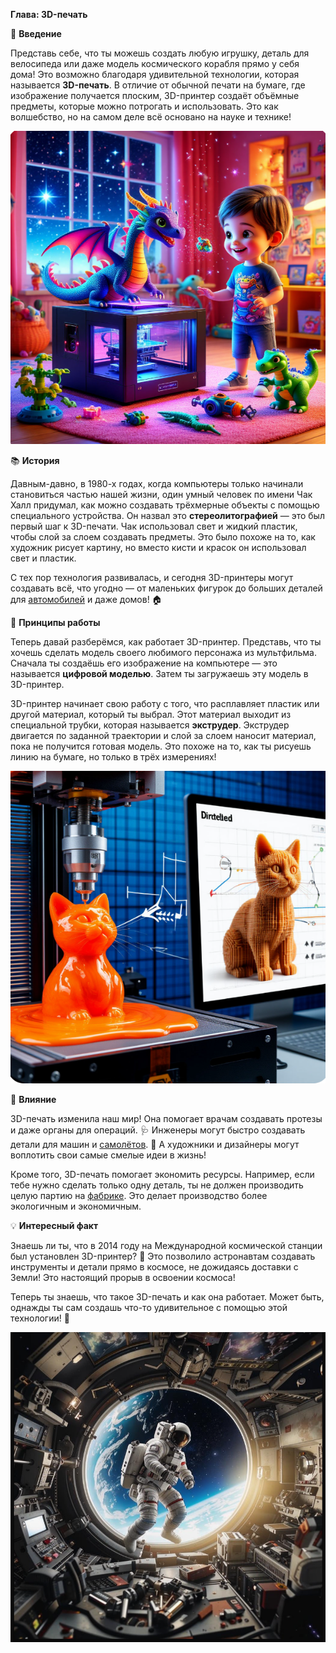 **Глава: 3D-печать**

🔧 **Введение**

Представь себе, что ты можешь создать любую игрушку, деталь для велосипеда или даже модель космического корабля прямо у себя дома! Это возможно благодаря удивительной технологии, которая называется **3D-печать**. В отличие от обычной печати на бумаге, где изображение получается плоским, 3D-принтер создаёт объёмные предметы, которые можно потрогать и использовать. Это как волшебство, но на самом деле всё основано на науке и технике!


![Волшебный 3D-принтер дома](media/3D_printer/introduction.png)


📚 **История**

Давным-давно, в 1980-х годах, когда компьютеры только начинали становиться частью нашей жизни, один умный человек по имени Чак Халл придумал, как можно создавать трёхмерные объекты с помощью специального устройства. Он назвал это **стереолитографией** — это был первый шаг к 3D-печати. Чак использовал свет и жидкий пластик, чтобы слой за слоем создавать предметы. Это было похоже на то, как художник рисует картину, но вместо кисти и красок он использовал свет и пластик.

С тех пор технология развивалась, и сегодня 3D-принтеры могут создавать всё, что угодно — от маленьких фигурок до больших деталей для [автомобилей](Автомобиль.md#автомобиль) и даже домов! 🏠

🔩 **Принципы работы**

Теперь давай разберёмся, как работает 3D-принтер. Представь, что ты хочешь сделать модель своего любимого персонажа из мультфильма. Сначала ты создаёшь его изображение на компьютере — это называется **цифровой моделью**. Затем ты загружаешь эту модель в 3D-принтер.

3D-принтер начинает свою работу с того, что расплавляет пластик или другой материал, который ты выбрал. Этот материал выходит из специальной трубки, которая называется **экструдер**. Экструдер двигается по заданной траектории и слой за слоем наносит материал, пока не получится готовая модель. Это похоже на то, как ты рисуешь линию на бумаге, но только в трёх измерениях!


![Как печатает 3D-принтер](media/3D_printer/work.png)

🌟 **Влияние**

3D-печать изменила наш мир! Она помогает врачам создавать протезы и даже органы для операций. 🩺 Инженеры могут быстро создавать детали для машин и [самолётов](Самолёт.md#самолёт). 🛫 А художники и дизайнеры могут воплотить свои самые смелые идеи в жизнь!

Кроме того, 3D-печать помогает экономить ресурсы. Например, если тебе нужно сделать только одну деталь, ты не должен производить целую партию на [фабрике](Фабрика.md#фабрика). Это делает производство более экологичным и экономичным.

💡 **Интересный факт**

Знаешь ли ты, что в 2014 году на Международной космической станции был установлен 3D-принтер? 🚀 Это позволило астронавтам создавать инструменты и детали прямо в космосе, не дожидаясь доставки с Земли! Это настоящий прорыв в освоении космоса!

Теперь ты знаешь, что такое 3D-печать и как она работает. Может быть, однажды ты сам создашь что-то удивительное с помощью этой технологии! 🤩

![3D-принтер в космосе](media/3D_printer/mks.png)